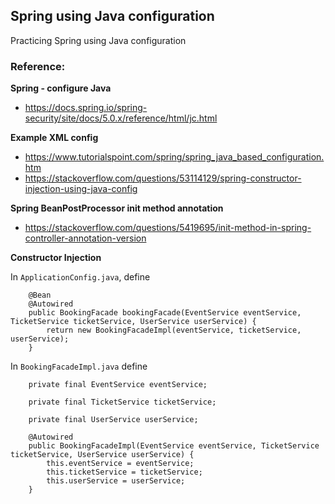 ## Spring using Java configuration
Practicing Spring using Java configuration

### Reference:
**Spring - configure Java**

- https://docs.spring.io/spring-security/site/docs/5.0.x/reference/html/jc.html
 
**Example XML config**
- https://www.tutorialspoint.com/spring/spring_java_based_configuration.htm
- https://stackoverflow.com/questions/53114129/spring-constructor-injection-using-java-config

**Spring BeanPostProcessor init method annotation**
- https://stackoverflow.com/questions/5419695/init-method-in-spring-controller-annotation-version

**Constructor Injection**

In `ApplicationConfig.java`, define

```
    @Bean
    @Autowired
    public BookingFacade bookingFacade(EventService eventService, TicketService ticketService, UserService userService) {
        return new BookingFacadeImpl(eventService, ticketService, userService);
    }
```

In `BookingFacadeImpl.java` define

```
    private final EventService eventService;

    private final TicketService ticketService;

    private final UserService userService;

    @Autowired
    public BookingFacadeImpl(EventService eventService, TicketService ticketService, UserService userService) {
        this.eventService = eventService;
        this.ticketService = ticketService;
        this.userService = userService;
    }
```

